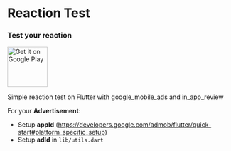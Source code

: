 # Reaction Test

### Test your reaction

<a href='https://play.google.com/store/apps/details?id=com.carapacik.reactiontest'><img alt='Get it on Google Play' src='https://play.google.com/intl/en_us/badges/images/generic/en_badge_web_generic.png' height='90px'/></a>

Simple reaction test on Flutter with google_mobile_ads and in_app_review

For your **Advertisement**:
- Setup **appId** (https://developers.google.com/admob/flutter/quick-start#platform_specific_setup)
- Setup **adId** in `lib/utils.dart`
